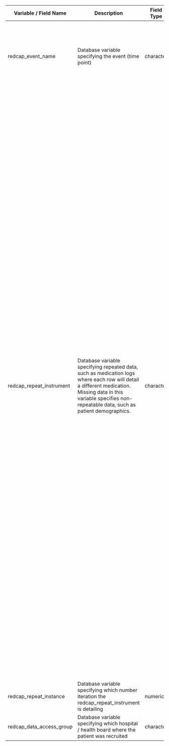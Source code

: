 | Variable / Field Name            | Description                                                                            | Field Type | Field Label               | Choices or Calculations                                                                                                                                                                                                                                                                                                                                                                            |
| -------------------------------- | -------------------------------------------------------------------------------------- | ---------- | ------------------------- | -------------------------------------------------------------------------------------------------------------------------------------------------------------------------------------------------------------------------------------------------------------------------------------------------------------------------------------------------------------------------------------------------- |
| redcap_event_name                              | Database variable specifying the event (time point)                                                              | character  |                           | Hospital Discharge ; 6 Weeks ; 3 Months (1st Research Visit) ; Add. Planned Clinical Visits ; 12 Months (2nd Research Visit) ; Unscheduled                                                                                                                                                                                                                                                                                                                           |
| redcap_repeat_instrument                           | Database variable specifying repeated data, such as medication logs where each row will detail a different medication. Missing data in this variable specifies non-repeatable data, such as patient demographics.                                                          | character  |                           | Registration and Informed Consent ; Split Tier Recruitment - Informed Consent ; Medications Log ; SARS-CoV-2 Swab PCR Test Result ; Pulmonary Functional Tests ; Walk Test - 6 Min / ISWT 15 Level ; Laboratory Results Collection Log - Routine blood tests ; Laboratory Results Collection Log -  Urine profile ; Laboratory Results Collection Log -  Immunological profile ; Laboratory Results Collection Log -  Additional blood tests ; CRF4A Clinical Data Section * ; CRF4B Research Data Section ; EQ-5D-5L ; General Anxiety Disorder 7 Questionnaire (GAD-7) ; Patient Health Questionnaire-9 (PHQ-9) ; MRC Dyspnoea Scale ; SARC-F Questionnaire ; General Practice Physical Activity Questionnaire ; Dyspnoea-12 ; FACIT Fatigue Scale V4 ; PTSD Checklist for DSM-5 (PCL-5) ; Brief Pain Inventory (Short Form) ; Nottingham Extended ADL Scale ; Montreal Cognitive Assessment (MOCA) ; Rockwood Clinical Frailty Scale ; Tier 2 Biological Research Samples Checklist ; Tier 2 Core Sample Notification Form - Blood ; Symptoms Assessment ; CRF Emergency Visit ; Adverse Events Log ; <NA>                                                                                                                                                                                                                                                                                                                                                          |
| redcap_repeat_instance                  | Database variable specifying which number iteration the redcap_repeat_instrument is detailing                                                            | numeric    |  |                                                                                                                                                                                                                                                                                                                                                                                              |
| redcap_data_access_group                           | Database variable specifying which hospital / health board where the patient was recruited | character       |                           |                                                                                                                                                                                                                                                                                                           |